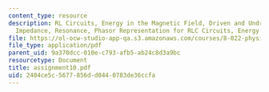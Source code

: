```yaml
---
content_type: resource
description: RL Circuits, Energy in the Magnetic Field, Driven and Undriven RLC Circuits,
  Impedance, Resonance, Phasor Representation for RLC Circuits, Energy and Power Dissipation.
file: https://ol-ocw-studio-app-qa.s3.amazonaws.com/courses/8-022-physics-ii-electricity-and-magnetism-fall-2002/2404ce5c5677856dd0440783de36ccfa_assignment10.pdf
file_type: application/pdf
parent_uid: 9a370dcc-010e-c793-afb5-ab24c8d3a9bc
resourcetype: Document
title: assignment10.pdf
uid: 2404ce5c-5677-856d-d044-0783de36ccfa
---
```

